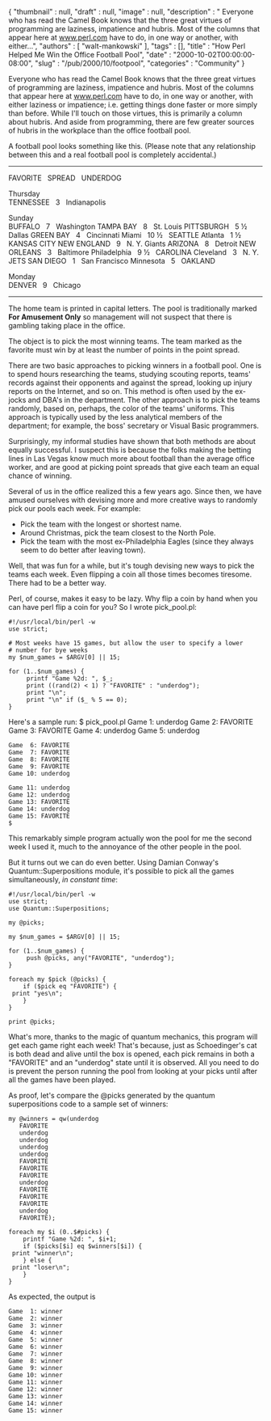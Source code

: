 {
   "thumbnail" : null,
   "draft" : null,
   "image" : null,
   "description" : " Everyone who has read the Camel Book knows that the three great virtues of programming are laziness, impatience and hubris. Most of the columns that appear here at www.perl.com have to do, in one way or another, with either...",
   "authors" : [
      "walt-mankowski"
   ],
   "tags" : [],
   "title" : "How Perl Helped Me Win the Office Football Pool",
   "date" : "2000-10-02T00:00:00-08:00",
   "slug" : "/pub/2000/10/footpool",
   "categories" : "Community"
}





Everyone who has read the Camel Book knows that the three great virtues
of programming are laziness, impatience and hubris. Most of the columns
that appear here at www.perl.com have to do, in one way or another, with
either laziness or impatience; i.e. getting things done faster or more
simply than before. While I'll touch on those virtues, this is primarily
a column about hubris. And aside from programming, there are few greater
sources of hubris in the workplace than the office football pool.

A football pool looks something like this. (Please note that any
relationship between this and a real football pool is completely
accidental.)

  -------------- --- -------- --- ---------------
  FAVORITE           SPREAD       UNDERDOG
                                  
                                  
                                  
  Thursday                        
  TENNESSEE          3            Indianapolis
                                  
                                  
                                  
  Sunday                          
  BUFFALO            7            Washington
  TAMPA BAY          8            St. Louis
  PITTSBURGH         5 ½          Dallas
  GREEN BAY          4            Cincinnati
  Miami              10 ½         SEATTLE
  Atlanta            1 ½          KANSAS CITY
  NEW ENGLAND        9            N. Y. Giants
  ARIZONA            8            Detroit
  NEW ORLEANS        3            Baltimore
  Philadelphia       9 ½          CAROLINA
  Cleveland          3            N. Y. JETS
  SAN DIEGO          1            San Francisco
  Minnesota          5            OAKLAND
                                  
                                  
                                  
  Monday                          
  DENVER             9            Chicago
  -------------- --- -------- --- ---------------

The home team is printed in capital letters. The pool is traditionally
marked **For Amusement Only** so management will not suspect that there
is gambling taking place in the office.

The object is to pick the most winning teams. The team marked as the
favorite must win by at least the number of points in the point spread.

There are two basic approaches to picking winners in a football pool.
One is to spend hours researching the teams, studying scouting reports,
teams' records against their opponents and against the spread, looking
up injury reports on the Internet, and so on. This method is often used
by the ex-jocks and DBA's in the department. The other approach is to
pick the teams randomly, based on, perhaps, the color of the teams'
uniforms. This approach is typically used by the less analytical members
of the department; for example, the boss' secretary or Visual Basic
programmers.

Surprisingly, my informal studies have shown that both methods are about
equally successful. I suspect this is because the folks making the
betting lines in Las Vegas know much more about football than the
average office worker, and are good at picking point spreads that give
each team an equal chance of winning.

Several of us in the office realized this a few years ago. Since then,
we have amused ourselves with devising more and more creative ways to
randomly pick our pools each week. For example:

-   Pick the team with the longest or shortest name.
-   Around Christmas, pick the team closest to the North Pole.
-   Pick the team with the most ex-Philadelphia Eagles (since they
    always seem to do better after leaving town).

Well, that was fun for a while, but it's tough devising new ways to pick
the teams each week. Even flipping a coin all those times becomes
tiresome. There had to be a better way.

Perl, of course, makes it easy to be lazy. Why flip a coin by hand when
you can have perl flip a coin for you? So I wrote pick\_pool.pl:

    #!/usr/local/bin/perl -w
    use strict;

    # Most weeks have 15 games, but allow the user to specify a lower
    # number for bye weeks
    my $num_games = $ARGV[0] || 15;

    for (1..$num_games) {
         printf "Game %2d: ", $_;
         print ((rand(2) < 1) ? "FAVORITE" : "underdog");
         print "\n";
         print "\n" if ($_ % 5 == 0);
    }

Here's a sample run:
    $ pick_pool.pl
    Game  1: underdog
    Game  2: FAVORITE
    Game  3: FAVORITE
    Game  4: underdog
    Game  5: underdog

    Game  6: FAVORITE
    Game  7: FAVORITE
    Game  8: FAVORITE
    Game  9: FAVORITE
    Game 10: underdog

    Game 11: underdog
    Game 12: underdog
    Game 13: FAVORITE
    Game 14: underdog
    Game 15: FAVORITE
    $

This remarkably simple program actually won the pool for me the second
week I used it, much to the annoyance of the other people in the pool.

But it turns out we can do even better. Using Damian Conway's
Quantum::Superpositions module, it's possible to pick all the games
simultaneously, *in constant time*:

    #!/usr/local/bin/perl -w
    use strict;
    use Quantum::Superpositions;

    my @picks;

    my $num_games = $ARGV[0] || 15;

    for (1..$num_games) {
         push @picks, any("FAVORITE", "underdog");
    }

    foreach my $pick (@picks) {
        if ($pick eq "FAVORITE") {
     print "yes\n";
        }
    }

    print @picks;

What's more, thanks to the magic of quantum mechanics, this program will
get each game right each week! That's because, just as Schoedinger's cat
is both dead and alive until the box is opened, each pick remains in
both a "FAVORITE" and an "underdog" state until it is observed. All you
need to do is prevent the person running the pool from looking at your
picks until after all the games have been played.

As proof, let's compare the @picks generated by the quantum
superpositions code to a sample set of winners:

    my @winners = qw(underdog
       FAVORITE
       underdog
       underdog
       underdog
       underdog
       FAVORITE
       FAVORITE
       FAVORITE
       underdog
       FAVORITE
       FAVORITE
       FAVORITE
       underdog
       FAVORITE);

    foreach my $i (0..$#picks) {
        printf "Game %2d: ", $i+1;
        if ($picks[$i] eq $winners[$i]) {
     print "winner\n";
        } else {
     print "loser\n";
        }
    }

As expected, the output is

    Game  1: winner
    Game  2: winner
    Game  3: winner
    Game  4: winner
    Game  5: winner
    Game  6: winner
    Game  7: winner
    Game  8: winner
    Game  9: winner
    Game 10: winner
    Game 11: winner
    Game 12: winner
    Game 13: winner
    Game 14: winner
    Game 15: winner


